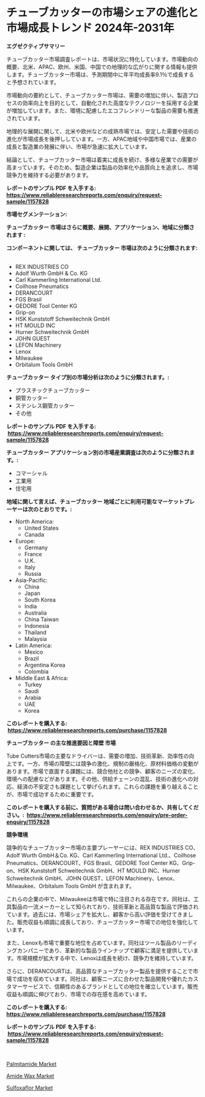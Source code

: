 <p><h1>チューブカッターの市場シェアの進化と市場成長トレンド 2024年-2031年</h1></p><p><strong>エグゼクティブサマリー</strong></p>
<p><p>チューブカッター市場調査レポートは、市場状況に特化しています。市場動向の概要、北米、APAC、欧州、米国、中国での地理的な広がりに関する情報も提供します。チューブカッター市場は、予測期間中に年平均成長率9.1％で成長すると予想されています。</p><p>市場動向の要約として、チューブカッター市場は、需要の増加に伴い、製造プロセスの効率向上を目的として、自動化された高度なテクノロジーを採用する企業が増加しています。また、環境に配慮したエコフレンドリーな製品の需要も推進されています。</p><p>地理的な展開に関して、北米や欧州などの成熟市場では、安定した需要や技術の進化が市場成長を後押ししています。一方、APAC地域や中国市場では、産業の成長と製造業の発展に伴い、市場が急速に拡大しています。</p><p>結論として、チューブカッター市場は着実に成長を続け、多様な産業での需要が高まっています。そのため、製造企業は製品の効率化や品質向上を追求し、市場競争力を維持する必要があります。</p></p>
<p><strong>レポートのサンプル PDF を入手する: <a href="https://www.reliableresearchreports.com/enquiry/request-sample/1157828">https://www.reliableresearchreports.com/enquiry/request-sample/1157828</a></strong></p>
<p><strong>市場セグメンテーション:</strong></p>
<p><strong> チューブカッター 市場はさらに概要、展開、アプリケーション、地域に分類されます :</strong></p>
<p><strong>コンポーネントに関しては、 チューブカッター 市場は次のように分類されます: &nbsp;</strong></p>
<p><ul><li>REX INDUSTRIES CO</li><li>Adolf Wurth GmbH & Co. KG</li><li>Carl Kammerling International Ltd.</li><li>Coilhose Pneumatics</li><li>DERANCOURT</li><li>FGS Brasil</li><li>GEDORE Tool Center KG</li><li>Grip-on</li><li>HSK Kunststoff Schweitechnik GmbH</li><li>HT MOULD INC</li><li>Hurner Schweitechnik GmbH</li><li>JOHN GUEST</li><li>LEFON Machinery</li><li>Lenox</li><li>Milwaukee</li><li>Orbitalum Tools GmbH</li></ul></p>
<p><strong> チューブカッター タイプ別の市場分析は次のように分類されます。:</strong></p>
<p><ul><li>プラスチックチューブカッター</li><li>銅管カッター</li><li>ステンレス鋼管カッター</li><li>その他</li></ul></p>
<p><strong>レポートのサンプル PDF を入手する: &nbsp;<a href="https://www.reliableresearchreports.com/enquiry/request-sample/1157828">https://www.reliableresearchreports.com/enquiry/request-sample/1157828</a></strong></p>
<p><strong> チューブカッター アプリケーション別の市場産業調査は次のように分類されます。:</strong></p>
<p><ul><li>コマーシャル</li><li>工業用</li><li>住宅用</li></ul></p>
<p><strong>地域に関して言えば、チューブカッター 地域ごとに利用可能なマーケットプレーヤーは次のとおりです。:</strong></p>
<p><ul>
    <li>
        North America:
        <ul>
            <li>United States</li>
            <li>Canada</li>
        </ul>
    </li>
    <li>
        Europe:
        <ul>
            <li>Germany</li>
            <li>France</li>
            <li>U.K.</li>
            <li>Italy</li>
            <li>Russia</li>
        </ul>
    </li>
    <li>
        Asia-Pacific:
        <ul>
            <li>China</li>
            <li>Japan</li>
            <li>South Korea</li>
            <li>India</li>
            <li>Australia</li>
            <li>China Taiwan</li>
            <li>Indonesia</li>
            <li>Thailand</li>
            <li>Malaysia</li>
        </ul>
    </li>
    <li>
        Latin America:
        <ul>
            <li>Mexico</li>
            <li>Brazil</li>
            <li>Argentina Korea</li>
            <li>Colombia</li>
        </ul>
    </li>
    <li>
        Middle East & Africa:
        <ul>
            <li>Turkey</li>
            <li>Saudi</li>
            <li>Arabia</li>
            <li>UAE</li>
            <li>Korea</li>
        </ul>
    </li>
    </ul></p>
<p><strong>このレポートを購入する: &nbsp;<a href="https://www.reliableresearchreports.com/purchase/1157828">https://www.reliableresearchreports.com/purchase/1157828</a></strong></p>
<p><strong>チューブカッター の主な推進要因と障壁 市場</strong></p>
<p><p>Tube Cutters市場の主要なドライバーは、需要の増加、技術革新、効率性の向上です。一方、市場の障壁には競争の激化、規制の厳格化、原材料価格の変動があります。市場で直面する課題には、競合他社との競争、顧客のニーズの変化、環境への配慮などがあります。その他、供給チェーンの混乱、技術の進化への対応、経済の不安定さも課題として挙げられます。これらの課題を乗り越えることが、市場で成功するために重要です。</p></p>
<p><strong>このレポートを購入する前に、質問がある場合は問い合わせるか、共有してください。:&nbsp; <a href="https://www.reliableresearchreports.com/enquiry/pre-order-enquiry/1157828">https://www.reliableresearchreports.com/enquiry/pre-order-enquiry/1157828</a></strong></p>
<p><strong>競争環境</strong></p>
<p><p>競争的なチューブカッター市場の主要プレーヤーには、REX INDUSTRIES CO、Adolf Wurth GmbH＆Co. KG、Carl Kammerling International Ltd.、Coilhose Pneumatics、DERANCOURT、FGS Brasil、GEDORE Tool Center KG、Grip-on、HSK Kunststoff Schweitechnik GmbH、HT MOULD INC、Hurner Schweitechnik GmbH、JOHN GUEST、LEFON Machinery、Lenox、Milwaukee、Orbitalum Tools GmbH が含まれます。</p><p>これらの企業の中で、Milwaukeeは市場で特に注目される存在です。同社は、工具製品の一流メーカーとして知られており、技術革新と高品質な製品で評価されています。過去には、市場シェアを拡大し、顧客から高い評価を受けてきました。販売収益も順調に成長しており、チューブカッター市場での地位を強化しています。</p><p>また、Lenoxも市場で重要な地位を占めています。同社はツール製品のリーディングカンパニーであり、革新的な製品ラインナップで顧客に満足を提供しています。市場規模が拡大する中で、Lenoxは成長を続け、競争力を維持しています。</p><p>さらに、DERANCOURTは、高品質なチューブカッター製品を提供することで市場で成功を収めています。同社は、顧客ニーズに合わせた製品開発や優れたカスタマーサービスで、信頼性のあるブランドとしての地位を確立しています。販売収益も順調に伸びており、市場での存在感を高めています。</p></p>
<p><strong>このレポートを購入する: &nbsp; <a href="https://www.reliableresearchreports.com/purchase/1157828">https://www.reliableresearchreports.com/purchase/1157828</a></strong></p>
<p><strong>レポートのサンプル PDF を入手する: &nbsp;<a href="https://www.reliableresearchreports.com/enquiry/request-sample/1157828">https://www.reliableresearchreports.com/enquiry/request-sample/1157828</a></strong><strong></strong></p>
<p>&nbsp;</p>
<p><p><a href="https://github.com/pjcfca/Market-Research-Report-List-1/blob/main/palmitamide-market.md">Palmitamide Market</a></p><p><a href="https://github.com/johnbach50/Market-Research-Report-List-2/blob/main/amide-wax-market.md">Amide Wax Market</a></p><p><a href="https://github.com/wusalecollins540tpqoz/Market-Research-Report-List-1/blob/main/sulfoxaflor-market.md">Sulfoxaflor Market</a></p></p>